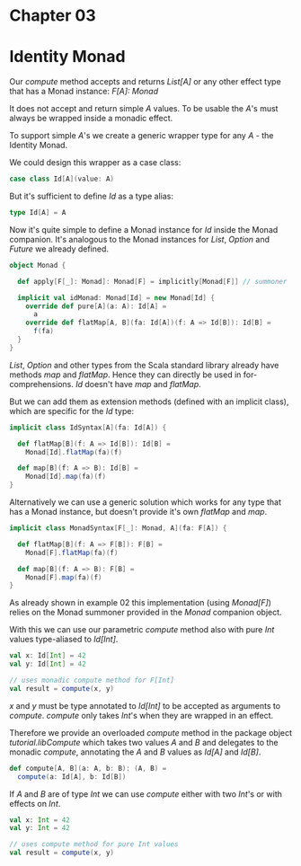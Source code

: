 # Chapter 03

# Identity Monad

Our _compute_ method accepts and returns _List[A]_ or
any other effect type that has a Monad instance:
_F[A]: Monad_

It does not accept and return simple _A_ values. To be
usable the _A_'s must always be wrapped inside a monadic
effect.

To support simple _A_'s we create a generic wrapper
type for any _A_ - the Identity Monad.

We could design this wrapper as a case class:

```scala
case class Id[A](value: A)
```

But it's sufficient to define _Id_ as a type alias:

```scala
type Id[A] = A
```

Now it's quite simple to define a Monad instance for _Id_
inside the Monad companion. It's analogous to the Monad
instances for _List_, _Option_ and _Future_ we already
defined.


```scala
object Monad {

  def apply[F[_]: Monad]: Monad[F] = implicitly[Monad[F]] // summoner

  implicit val idMonad: Monad[Id] = new Monad[Id] {
    override def pure[A](a: A): Id[A] =
      a
    override def flatMap[A, B](fa: Id[A])(f: A => Id[B]): Id[B] =
      f(fa)
  }
}
```

_List_, _Option_ and other types from the Scala standard
library already have methods _map_ and _flatMap_. Hence
they can directly be used in for-comprehensions. _Id_
doesn't have _map_ and _flatMap_.

But we can add them as extension methods (defined with
an implicit class), which are specific for the _Id_ type:

```scala
implicit class IdSyntax[A](fa: Id[A]) {

  def flatMap[B](f: A => Id[B]): Id[B] =
    Monad[Id].flatMap(fa)(f)

  def map[B](f: A => B): Id[B] =
    Monad[Id].map(fa)(f)
}
```

Alternatively we can use a generic solution which works for
any type that has a Monad instance, but doesn't provide
it's own _flatMap_ and _map_.

```scala
implicit class MonadSyntax[F[_]: Monad, A](fa: F[A]) {

  def flatMap[B](f: A => F[B]): F[B] =
    Monad[F].flatMap(fa)(f)

  def map[B](f: A => B): F[B] =
    Monad[F].map(fa)(f)
}
```

As already shown in example 02 this implementation (using _Monad[F]_)
relies on the Monad summoner provided in the _Monad_ companion object.

With this we can use our parametric _compute_ method also
with pure _Int_ values type-aliased to _Id[Int]_.

```scala
val x: Id[Int] = 42
val y: Id[Int] = 42

// uses monadic compute method for F[Int]
val result = compute(x, y)
```

_x_ and _y_ must be type annotated to _Id[Int]_ to be accepted as arguments to _compute_. _compute_ only
takes _Int_'s when they are wrapped in an effect.

Therefore we provide an overloaded _compute_ method in
the package object _tutorial.libCompute_ which takes two
values _A_ and _B_ and delegates to the monadic _compute_,
annotating the _A_ and _B_ values as _Id[A]_ and _Id[B]_.

```scala
def compute[A, B](a: A, b: B): (A, B) =
  compute(a: Id[A], b: Id[B])
```

If _A_ and _B_ are of type _Int_ we can use _compute_ either
with two _Int_'s or with effects on _Int_.

```scala
val x: Int = 42
val y: Int = 42

// uses compute method for pure Int values
val result = compute(x, y)
```
